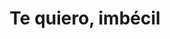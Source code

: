 ---
layout: peliculas
title: "Te quiero, imbécil"
titulo_original: "Te quiero, imbécil"
image_carousel: 'https://i.ibb.co/gwm05g2/imbecil-min.jpg'
image_banner: 'https://i.ibb.co/4sLQPtd/maxresdefault-min-1.jpg'
trailer: https://www.youtube.com/embed/ApoZm-VJnpc
embed: https://www.youtube.com/embed/ApoZm-VJnpc?rel=0&amp;hd=1&border=0&wmode=opaque&enablejsapi=1&modestbranding=1&controls=1&showinfo=1
description: Te quiero, imbécil es una comedia moderna que trata un tema muy actual Cómo una nueva generación de hombres de 30 años se sienten perdidos frente al nuevo rol de la mujer y al suyo propio. En realidad, la sociedad ha cambiado y, con ella, las relaciones. El hombre del Cromañón ha pasado de moda, y hay que adaptarse a un nuevo referente masculino. Marcos, el protagonista (Quim Gutiérrez), intenta convertirse en un hombre de hoy en día un hombre que se depila, se interesa por la moda, se cuida…
description_corta: Te quiero, imbécil es una comedia moderna que trata un tema muy actual Cómo una nueva generación de hombres de 30 años se sienten perdidos frente al nuevo rol de la mujer y al suyo propio. En realidad, la....
duracion: '1h 27 min'
estrellas: '4'
idioma: 'Castellano'
clasificacion: '+4'
category: 'peliculas'
nuevo: 'new_peliculas'
calidad: 'Full HD'
genero: Comedia, Romance
anio: '2020'
netflix: 'Si'
reproductores_otros: ["https://api.cuevana3.io/stream/index.php?file=ek5lbm9xYWNrS0xYMTZLa2xNbkdvY3ZTb3BtZng4TGp6ZFpobGFMUGtOelcwcUZmbWRIVzRkakVuS0JnbEplcG1KUnNZSlRTMGViVTBxZGdsdEhPb3N1dGJJeUFrODdLenBoK1lLRFNsUT09","Latino","https://mstream.press/wu8m0vm11tyd","Latino"]
reproductores_fembed: ["https://jplayer.club/v/8egndu88pg32w7k","Latino","https://feurl.com/v/60jr3c000y7n3nl","Latino"]
tags:
- Comedia
---